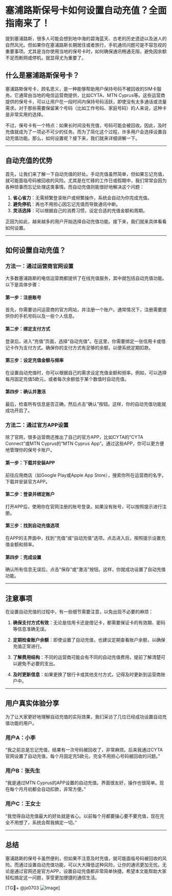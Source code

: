 # 塞浦路斯保号卡如何设置自动充值？全面指南来了！

提到塞浦路斯，很多人可能会想到地中海的碧海蓝天、古老的历史遗迹以及迷人的自然风光。但如果你在塞浦路斯长期居住或者旅行，手机通讯问题可是不容忽视的重要事项。尤其是当你使用当地的保号卡时，如何确保通讯畅通无阻，避免因余额不足而断网或停机，就显得尤为重要了。

## 什么是塞浦路斯保号卡？

塞浦路斯保号卡，顾名思义，是一种能够帮助用户保持号码不被回收的SIM卡服务。它通常由当地的电信运营商提供，比如CYTA、MTN Cyprus等。这些运营商提供的保号卡，可以让用户在一段时间内保持号码活跃，即使没有太多通话或流量需求。对于那些需要保留某个号码（比如工作号码、家庭号码）的人来说，这种卡是非常实用的选择。

不过，保号卡有一个特点：如果长时间没有充值，号码可能会被回收。因此，及时充值就成为了一项必不可少的任务。而为了简化这个过程，许多用户会选择设置自动充值功能。那么，如何设置呢？接下来，我们就来详细讲解一下。

---

## 自动充值的优势

首先，让我们来了解一下自动充值的好处。手动充值虽然简单，但如果忘记充值，就可能面临号码被回收的风险。尤其是在忙碌的工作日或假期中，我们常常会因为各种琐事而忘记处理这类事情。而自动充值则能很好地解决这个问题：

1. **省心省力**：无需频繁登录账户或频繁操作，系统会自动为你完成充值。
2. **避免停机**：再也不用担心因忘记充值而导致通讯中断。
3. **灵活选择**：可以根据自己的消费习惯，设定合适的充值金额和周期。

正因为如此，越来越多的用户开始选择自动充值功能。接下来，我们就来具体看看如何设置。

---

## 如何设置自动充值？

### 方法一：通过运营商官网设置

大多数塞浦路斯的电信运营商都提供了在线充值服务，其中就包括自动充值功能。以下是具体步骤：

#### 第一步：注册账号
首先，你需要访问运营商的官方网站，并注册一个账户。通常情况下，注册需要提供你的手机号码以及一些个人信息。

#### 第二步：绑定支付方式
登录后，进入“充值”页面，选择“自动充值”。在这里，你需要绑定一张信用卡或借记卡作为支付方式。确保你的支付方式有足够的余额，以便系统定期扣款。

#### 第三步：设定充值金额与频率
在设置自动充值时，你可以根据自己的需求设定充值金额和频率。例如，可以选择每月固定充值5欧元，或者每次余额低于某个数值时自动充值。

#### 第四步：确认并激活
最后，检查所有信息是否正确，然后点击“确认”按钮。这样，你的自动充值功能就成功开启了。

### 方法二：通过官方APP设置

除了官网，很多运营商还推出了自己的官方APP，比如CYTA的“CYTA Connect”或MTN Cyprus的“MTN Cyprus App”。通过这些APP，你可以更方便地管理你的保号卡账户。

#### 第一步：下载并安装APP
前往应用商店（如Google Play或Apple App Store），搜索你所在运营商的名字，下载并安装官方APP。

#### 第二步：登录并绑定账户
打开APP后，使用你在官网注册的账号登录。如果没有账号，可以按照提示进行注册。

#### 第三步：找到自动充值选项
在APP的主界面中，找到“充值”或“自动充值”选项。点击进入后，按照提示设置充值金额和频率。

#### 第四步：完成设置
确认所有信息无误后，点击“保存”或“激活”按钮。这样，你就成功设置了自动充值功能。

---

## 注意事项

在设置自动充值的过程中，有一些细节需要注意，以免出现不必要的麻烦：

1. **确保支付方式有效**：无论是信用卡还是借记卡，都需要保证卡的有效期、密码等信息准确无误。
   
2. **定期检查账户余额**：即使设置了自动充值，也建议定期查看账户余额，以确保充值正常进行。

3. **了解费用结构**：不同的运营商可能会有不同的自动充值费用，提前了解清楚可以避免不必要的支出。

4. **及时更新信息**：如果更换了银行卡或其他支付方式，记得及时更新到运营商账户中。

---

## 用户真实体验分享

为了让大家更好地理解自动充值的实际效果，我们采访了几位已经成功设置自动充值功能的用户。

### 用户A：小李
“我之前总是忘记充值，结果有一次号码被回收了，非常麻烦。后来我通过CYTA官网设置了自动充值，每个月固定充5欧元，完全不用担心号码被回收的问题。”

### 用户B：张先生
“我是通过MTN Cyprus的APP设置的自动充值。界面很友好，操作也很简单。现在每个月月初都会自动扣款，非常方便。”

### 用户C：王女士
“我觉得自动充值最大的好处就是省心。以前每个月都要操心要不要充值，现在完全不用想了，系统会帮我搞定一切。”

---

## 总结

塞浦路斯的保号卡虽然便利，但如果不注意及时充值，就可能面临号码被回收的风险。而通过设置自动充值功能，可以大大降低这种风险，让你的通讯更加无忧。无论是通过官网还是官方APP，设置自动充值都非常简单快捷。希望本文能帮助大家轻松搞定这一问题，享受更加便捷的通信生活。

[TG💪+ @jx0703 ![Image](https://github.com/user-attachments/assets/dbca1d08-cadb-493c-b0ec-ad6f7a83f270)]